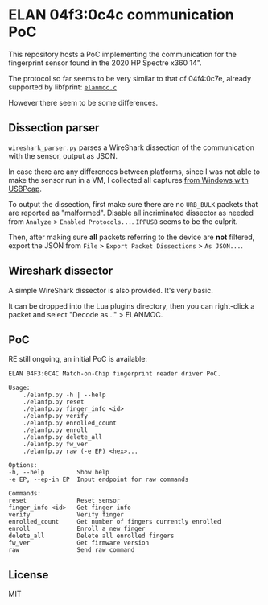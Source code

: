 # ELAN 04f3:0c4c communication PoC

This repository hosts a PoC implementing the communication for the fingerprint sensor found in
the 2020 HP Spectre x360 14".

The protocol so far seems to be very similar to that of 04f4:0c7e, already supported by
libfprint: [`elanmoc.c`](https://gitlab.freedesktop.org/libfprint/libfprint/-/blob/master/libfprint/drivers/elanmoc/elanmoc.c)

However there seem to be some differences.

## Dissection parser

`wireshark_parser.py` parses a WireShark dissection of the communication with the sensor,
output as JSON.

In case there are any differences between platforms, since I was not able to make the sensor
run in a VM, I collected all captures [from Windows with USBPcap](https://wiki.wireshark.org/CaptureSetup/USB#Windows).

To output the dissection, first make sure there are no `URB_BULK` packets that are reported as
"malformed". Disable all incriminated dissector as needed from `Analyze` > `Enabled Protocols...`.
`IPPUSB` seems to be the culprit.

Then, after making sure **all** packets referring to the device are **not** filtered, export
the JSON from `File` > `Export Packet Dissections` > `As JSON...`.

## Wireshark dissector

A simple WireShark dissector is also provided. It's very basic.

It can be dropped into the Lua plugins directory, then you can right-click a packet and select
"Decode as..." > ELANMOC.

## PoC

RE still ongoing, an initial PoC is available:

```
ELAN 04F3:0C4C Match-on-Chip fingerprint reader driver PoC.

Usage:
    ./elanfp.py -h | --help
    ./elanfp.py reset
    ./elanfp.py finger_info <id>
    ./elanfp.py verify
    ./elanfp.py enrolled_count
    ./elanfp.py enroll
    ./elanfp.py delete_all
    ./elanfp.py fw_ver
    ./elanfp.py raw (-e EP) <hex>...

Options:
-h, --help         Show help
-e EP, --ep-in EP  Input endpoint for raw commands

Commands:
reset              Reset sensor
finger_info <id>   Get finger info
verify             Verify finger
enrolled_count     Get number of fingers currently enrolled
enroll             Enroll a new finger
delete_all         Delete all enrolled fingers
fw_ver             Get firmware version
raw                Send raw command
```

## License

MIT

